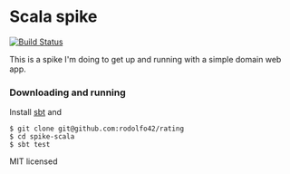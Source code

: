 # Scala spike

[![Build Status](https://travis-ci.org/rodolfo42/rating.svg?branch=master)](https://travis-ci.org/rodolfo42/rating)

This is a spike I'm doing to get up and running with a simple domain web app.

### Downloading and running

Install [sbt](http://www.scala-sbt.org/) and

```
$ git clone git@github.com:rodolfo42/rating
$ cd spike-scala
$ sbt test
```

MIT licensed
